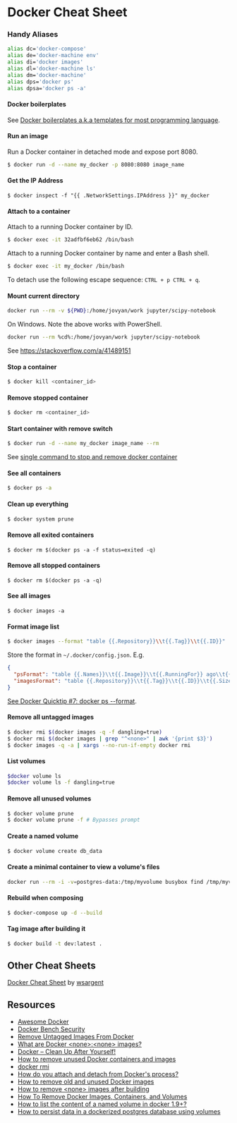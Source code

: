 # Docker Cheat Sheet

### Handy Aliases

```bash
alias dc='docker-compose'
alias de='docker-machine env'
alias di='docker images'
alias dl='docker-machine ls'
alias dm='docker-machine'
alias dps='docker ps'
alias dpsa='docker ps -a'
```

#### Docker boilerplates

See [Docker boilerplates a.k.a templates for most programming language](https://github.com/gauthamp10/dockerfile-boilerplates).

#### Run an image

Run a Docker container in detached mode and expose port 8080.

```bash
$ docker run -d --name my_docker -p 8080:8080 image_name
```

#### Get the IP Address

`$ docker inspect -f "{{ .NetworkSettings.IPAddress }}" my_docker`

#### Attach to a container

Attach to a running Docker container by ID.

```bash
$ docker exec -it 32adfbf6eb62 /bin/bash
```

Attach to a running Docker container by name and enter a Bash shell.

```bash
$ docker exec -it my_docker /bin/bash
```

To detach use the following escape sequence: `CTRL + p CTRL + q`.

#### Mount current directory

```bash
docker run --rm -v ${PWD}:/home/jovyan/work jupyter/scipy-notebook
```

On Windows. Note the above works with PowerShell.

```bash
docker run --rm %cd%:/home/jovyan/work jupyter/scipy-notebook
```

See https://stackoverflow.com/a/41489151

#### Stop a container

```bash
$ docker kill <container_id>
```

#### Remove stopped container

```bash
$ docker rm <container_id>
```

#### Start container with remove switch

```bash
$ docker run -d --name my_docker image_name --rm
```

See [single command to stop and remove docker container](http://stackoverflow.com/a/35122815/6146580)

#### See all containers

```bash
$ docker ps -a
```

#### Clean up everything

```bash
$ docker system prune
```

#### Remove all exited containers

`$ docker rm $(docker ps -a -f status=exited -q)`

#### Remove all stopped containers

`$ docker rm $(docker ps -a -q)`

#### See all images

`$ docker images -a`

#### Format image list

```bash
$ docker images --format "table {{.Repository}}\\t{{.Tag}}\\t{{.ID}}"
```

Store the format in `~/.docker/config.json`. E.g.

```json
{
  "psFormat": "table {{.Names}}\\t{{.Image}}\\t{{.RunningFor}} ago\\t{{.Status}}\\t{{.Command}}",
  "imagesFormat": "table {{.Repository}}\\t{{.Tag}}\\t{{.ID}}\\t{{.Size}}"
}
```

[See Docker Quicktip #7: docker ps --format](http://container42.com/2016/03/27/docker-quicktip-7-psformat/).

#### Remove all untagged images

```bash
$ docker rmi $(docker images -q -f dangling=true)
$ docker rmi $(docker images | grep "^<none>" | awk '{print $3}')
$ docker images -q -a | xargs --no-run-if-empty docker rmi
```

#### List volumes

```bash
$docker volume ls
$docker volume ls -f dangling=true
```

#### Remove all unused volumes

```bash
$ docker volume prune
$ docker volume prune -f # Bypasses prompt
```

#### Create a named volume

```bash
$ docker volume create db_data
```

#### Create a minimal container to view a volume's files

```bash
docker run --rm -i -v=postgres-data:/tmp/myvolume busybox find /tmp/myvolume
```

#### Rebuild when composing

```bash
$ docker-compose up -d --build
```

#### Tag image after building it

```bash
$ docker build -t dev:latest .
```

## Other Cheat Sheets

[Docker Cheat Sheet](https://github.com/wsargent/docker-cheat-sheet) by [wsargent](https://github.com/wsargent)

## Resources

- [Awesome Docker](https://github.com/veggiemonk/awesome-docker)
- [Docker Bench Security](https://github.com/docker/docker-bench-security)
- [Remove Untagged Images From Docker](http://jimhoskins.com/2013/07/27/remove-untagged-docker-images.html)
- [What are Docker \<none\>:\<none\> images?](http://www.projectatomic.io/blog/2015/07/what-are-docker-none-none-images/)
- [Docker – Clean Up After Yourself!](http://blog.yohanliyanage.com/2015/05/docker-clean-up-after-yourself/)
- [How to remove unused Docker containers and images](https://gist.github.com/ngpestelos/4fc2e31e19f86b9cf10b)
- [docker rmi](https://docs.docker.com/engine/reference/commandline/rmi/)
- [How do you attach and detach from Docker's process?](https://stackoverflow.com/questions/19688314/how-do-you-attach-and-detach-from-dockers-process)
- [How to remove old and unused Docker images](http://stackoverflow.com/a/32723127/6146580)
- [How to remove \<none\> images after building](https://forums.docker.com/t/how-to-remove-none-images-after-building/7050/10)
- [How To Remove Docker Images, Containers, and Volumes](https://www.digitalocean.com/community/tutorials/how-to-remove-docker-images-containers-and-volumes)
- [How to list the content of a named volume in docker 1.9+?](https://stackoverflow.com/a/36330903)
- [How to persist data in a dockerized postgres database using volumes](https://stackoverflow.com/a/45606440)
